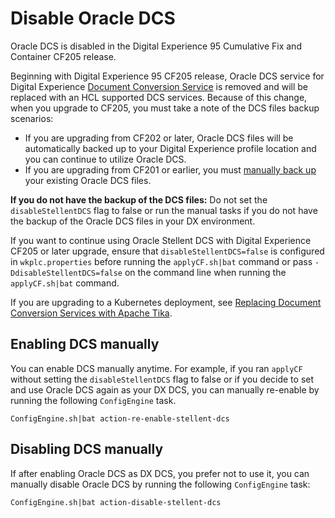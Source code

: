 # Disable Oracle DCS

Oracle DCS is disabled in the Digital Experience 95 Cumulative Fix and Container CF205 release.

Beginning with Digital Experience 95 CF205 release, Oracle DCS service for Digital Experience [Document Conversion Service](index.md) is removed and will be replaced with an HCL supported DCS services. Because of this change, when you upgrade to CF205, you must take a note of the DCS files backup scenarios:

-   If you are upgrading from CF202 or later, Oracle DCS files will be automatically backed up to your Digital Experience profile location and you can continue to utilize Oracle DCS.
-   If you are upgrading from CF201 or earlier, you must [manually back up](dcs_backup.md) your existing Oracle DCS files.

**If you do not have the backup of the DCS files:** Do not set the `disableStellentDCS` flag to false or run the manual tasks if you do not have the backup of the Oracle DCS files in your DX environment.

If you want to continue using Oracle Stellent DCS with Digital Experience CF205 or later upgrade, ensure that `disableStellentDCS=false` is configured in `wkplc.properties` before running the `applyCF.sh|bat` command or pass `-DdisableStellentDCS=false` on the command line when running the `applyCF.sh|bat` command.

If you are upgrading to a Kubernetes deployment, see [Replacing Document Conversion Services with Apache Tika](../../../deployment/install/container/helm_deployment/preparation/optional_tasks/optional_configure_apps.md#replacing-document-conversion-services-with-apache-tika).

## Enabling DCS manually

You can enable DCS manually anytime. For example, if you ran `applyCF` without setting the `disableStellentDCS` flag to false or if you decide to set and use Oracle DCS again as your DX DCS, you can manually re-enable by running the following `ConfigEngine` task.

```
ConfigEngine.sh|bat action-re-enable-stellent-dcs
```

## Disabling DCS manually

If after enabling Oracle DCS as DX DCS, you prefer not to use it, you can manually disable Oracle DCS by running the following `ConfigEngine` task:

```
ConfigEngine.sh|bat action-disable-stellent-dcs
```

